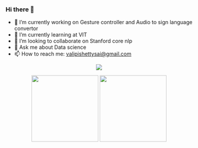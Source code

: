 ### Hi there 👋



- 🔭 I’m currently working on Gesture controller and Audio to sign language convertor
- 🌱 I’m currently learning at VIT
- 👯 I’m looking to collaborate on Stanford core nlp
- 💬 Ask me about Data science
- 📫 How to reach me: valipishettysai@gmail.com

<p  align = "center">
<img  src="https://camo.githubusercontent.com/2309797487e5e969659a3b545c96151807b04120a9cc2985f632ec94ba00c9f3/68747470733a2f2f6d656469612e67697068792e636f6d2f6d656469612f53576f536b4e36447854737a71494b4571762f67697068792e676966"/>
</p>

<p align = "center">
  <img height="180em" src = "https://github-readme-stats-eight-theta.vercel.app/api?username=VSaipreetham&show_icons=true&theme=chartreuse-dark&include_all_commits=true&count_private=true">
  <img height="180em" src="https://github-readme-stats-eight-theta.vercel.app/api/top-langs/?username=VSaipreetham&layout=compact&langs_count=7&theme=chartreuse-dark">
</p>
